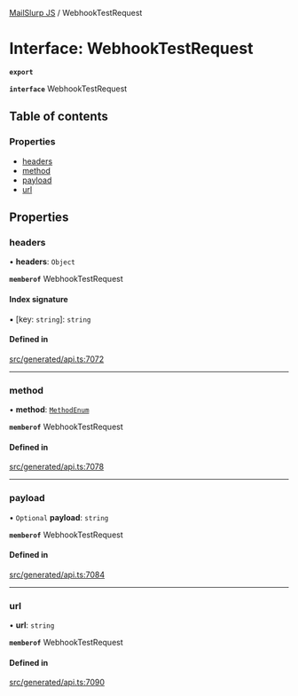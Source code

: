 [MailSlurp JS](../README.md) / WebhookTestRequest

# Interface: WebhookTestRequest

**`export`**

**`interface`** WebhookTestRequest

## Table of contents

### Properties

- [headers](WebhookTestRequest.md#headers)
- [method](WebhookTestRequest.md#method)
- [payload](WebhookTestRequest.md#payload)
- [url](WebhookTestRequest.md#url)

## Properties

### headers

• **headers**: `Object`

**`memberof`** WebhookTestRequest

#### Index signature

▪ [key: `string`]: `string`

#### Defined in

[src/generated/api.ts:7072](https://github.com/mailslurp/mailslurp-client/blob/004c609/src/generated/api.ts#L7072)

___

### method

• **method**: [`MethodEnum`](../enums/WebhookTestRequest.MethodEnum.md)

**`memberof`** WebhookTestRequest

#### Defined in

[src/generated/api.ts:7078](https://github.com/mailslurp/mailslurp-client/blob/004c609/src/generated/api.ts#L7078)

___

### payload

• `Optional` **payload**: `string`

**`memberof`** WebhookTestRequest

#### Defined in

[src/generated/api.ts:7084](https://github.com/mailslurp/mailslurp-client/blob/004c609/src/generated/api.ts#L7084)

___

### url

• **url**: `string`

**`memberof`** WebhookTestRequest

#### Defined in

[src/generated/api.ts:7090](https://github.com/mailslurp/mailslurp-client/blob/004c609/src/generated/api.ts#L7090)
